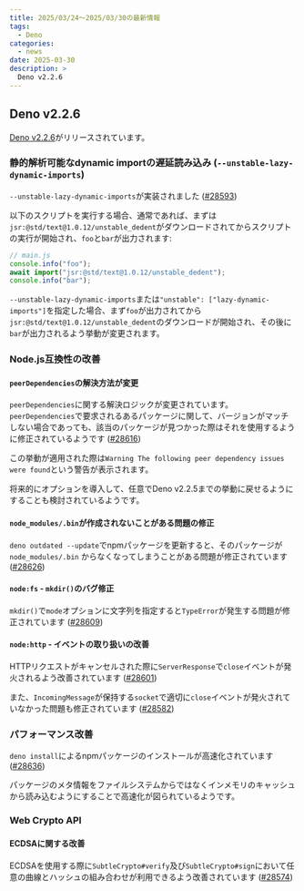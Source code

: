 ```yaml
---
title: 2025/03/24〜2025/03/30の最新情報
tags:
  - Deno
categories:
  - news
date: 2025-03-30
description: >
  Deno v2.2.6
---
```


## Deno v2.2.6

[Deno v2.2.6](https://github.com/denoland/deno/releases/tag/v2.2.6)がリリースされています。

### 静的解析可能なdynamic importの遅延読み込み (`--unstable-lazy-dynamic-imports`)

`--unstable-lazy-dynamic-imports`が実装されました ([#28593](https://github.com/denoland/deno/pull/28593))

以下のスクリプトを実行する場合、通常であれば、まずは`jsr:@std/text@1.0.12/unstable_dedent`がダウンロードされてからスクリプトの実行が開始され、`foo`と`bar`が出力されます:

```javascript
// main.js
console.info("foo");
await import("jsr:@std/text@1.0.12/unstable_dedent");
console.info("bar");
```

`--unstable-lazy-dynamic-imports`または`"unstable": ["lazy-dynamic-imports"]`を指定した場合、まず`foo`が出力されてから`jsr:@std/text@1.0.12/unstable_dedent`のダウンロードが開始され、その後に`bar`が出力されるよう挙動が変更されます。

### Node.js互換性の改善

#### `peerDependencies`の解決方法が変更

`peerDependencies`に関する解決ロジックが変更されています。`peerDependencies`で要求されるあるパッケージに関して、バージョンがマッチしない場合であっても、該当のパッケージが見つかった際はそれを使用するように修正されているようです ([#28616](https://github.com/denoland/deno/pull/28616))

この挙動が適用された際は`Warning The following peer dependency issues were found`という警告が表示されます。

将来的にオプションを導入して、任意でDeno v2.2.5までの挙動に戻せるようにすることも検討されているようです。

#### `node_modules/.bin`が作成されないことがある問題の修正

`deno outdated --update`でnpmパッケージを更新すると、そのパッケージが`node_modules/.bin` からなくなってしまうことがある問題が修正されています ([#28626](https://github.com/denoland/deno/pull/28626))

#### `node:fs` - `mkdir()`のバグ修正

`mkdir()`で`mode`オプションに文字列を指定すると`TypeError`が発生する問題が修正されています ([#28609](https://github.com/denoland/deno/pull/28609))

#### `node:http` - イベントの取り扱いの改善

HTTPリクエストがキャンセルされた際に`ServerResponse`で`close`イベントが発火されるよう改善されています ([#28601](https://github.com/denoland/deno/pull/28601))

また、`IncomingMessage`が保持する`socket`で適切に`close`イベントが発火されていなかった問題も修正されています ([#28582](https://github.com/denoland/deno/pull/28582))

### パフォーマンス改善

`deno install`によるnpmパッケージのインストールが高速化されています ([#28636](https://github.com/denoland/deno/pull/28636))

パッケージのメタ情報をファイルシステムからではなくインメモリのキャッシュから読み込むようにすることで高速化が図られているようです。

### Web Crypto API

#### ECDSAに関する改善

ECDSAを使用する際に`SubtleCrypto#verify`及び`SubtleCrypto#sign`において任意の曲線とハッシュの組み合わせが利用できるよう改善されています ([#28574](https://github.com/denoland/deno/pull/28574))
